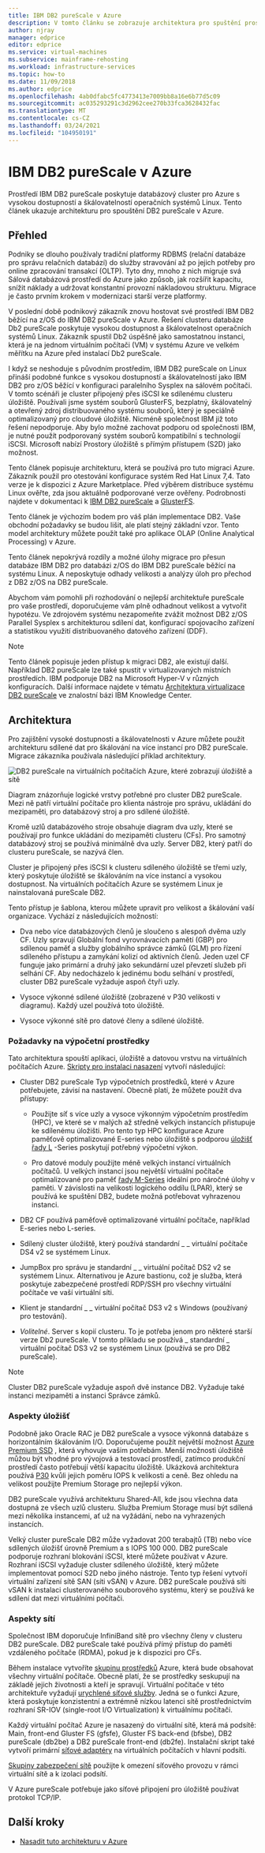 ```yaml
---
title: IBM DB2 pureScale v Azure
description: V tomto článku se zobrazuje architektura pro spuštění prostředí IBM DB2 pureScale v Azure.
author: njray
manager: edprice
editor: edprice
ms.service: virtual-machines
ms.subservice: mainframe-rehosting
ms.workload: infrastructure-services
ms.topic: how-to
ms.date: 11/09/2018
ms.author: edprice
ms.openlocfilehash: 4ab0dfabc5fc4773413e7009bb8a16e6b77d5c09
ms.sourcegitcommit: ac035293291c3d2962cee270b33fca3628432fac
ms.translationtype: MT
ms.contentlocale: cs-CZ
ms.lasthandoff: 03/24/2021
ms.locfileid: "104950191"
---
```

# <a name="ibm-db2-purescale-on-azure"></a>IBM DB2 pureScale v Azure

Prostředí IBM DB2 pureScale poskytuje databázový cluster pro Azure s vysokou dostupností a škálovatelností operačních systémů Linux. Tento článek ukazuje architekturu pro spouštění DB2 pureScale v Azure.

## <a name="overview"></a>Přehled

Podniky se dlouho používaly tradiční platformy RDBMS (relační databáze pro správu relačních databází) do služby stravování až po jejich potřeby pro online zpracování transakcí (OLTP). Tyto dny, mnoho z nich migruje svá Sálová databázová prostředí do Azure jako způsob, jak rozšířit kapacitu, snížit náklady a udržovat konstantní provozní nákladovou strukturu. Migrace je často prvním krokem v modernizaci starší verze platformy. 

V poslední době podnikový zákazník znovu hostovat své prostředí IBM DB2 běžící na z/OS do IBM DB2 pureScale v Azure. Řešení clusteru databáze Db2 pureScale poskytuje vysokou dostupnost a škálovatelnost operačních systémů Linux. Zákazník spustil Db2 úspěšně jako samostatnou instanci, která je na jednom virtuálním počítači (VM) v systému Azure ve velkém měřítku na Azure před instalací Db2 pureScale. 

I když se neshoduje s původním prostředím, IBM DB2 pureScale on Linux přináší podobné funkce s vysokou dostupností a škálovatelností jako IBM DB2 pro z/OS běžící v konfiguraci paralelního Sysplex na sálovém počítači. V tomto scénáři je cluster připojený přes iSCSI ke sdílenému clusteru úložiště. Používali jsme systém souborů GlusterFS, bezplatný, škálovatelný a otevřený zdroj distribuovaného systému souborů, který je speciálně optimalizovaný pro cloudové úložiště. Nicméně společnost IBM již toto řešení nepodporuje. Aby bylo možné zachovat podporu od společnosti IBM, je nutné použít podporovaný systém souborů kompatibilní s technologií iSCSI. Microsoft nabízí Prostory úložiště s přímým přístupem (S2D) jako možnost.

Tento článek popisuje architekturu, která se používá pro tuto migraci Azure. Zákazník použil pro otestování konfigurace systém Red Hat Linux 7,4. Tato verze je k dispozici z Azure Marketplace. Před výběrem distribuce systému Linux ověřte, zda jsou aktuálně podporované verze ověřeny. Podrobnosti najdete v dokumentaci k [IBM DB2 pureScale](https://www.ibm.com/support/knowledgecenter/SSEPGG) a [GlusterFS](https://docs.gluster.org/en/latest/).

Tento článek je výchozím bodem pro váš plán implementace DB2. Vaše obchodní požadavky se budou lišit, ale platí stejný základní vzor. Tento model architektury můžete použít také pro aplikace OLAP (Online Analytical Processing) v Azure.

Tento článek nepokrývá rozdíly a možné úlohy migrace pro přesun databáze IBM DB2 pro databázi z/OS do IBM DB2 pureScale běžící na systému Linux. A neposkytuje odhady velikosti a analýzy úloh pro přechod z DB2 z/OS na DB2 pureScale. 

Abychom vám pomohli při rozhodování o nejlepší architektuře pureScale pro vaše prostředí, doporučujeme vám plně odhadnout velikost a vytvořit hypotézu. Ve zdrojovém systému nezapomeňte zvážit možnost DB2 z/OS Parallel Sysplex s architekturou sdílení dat, konfigurací spojovacího zařízení a statistikou využití distribuovaného datového zařízení (DDF).

> [!NOTE]
> Tento článek popisuje jeden přístup k migraci DB2, ale existují další. Například DB2 pureScale lze také spustit v virtualizovaných místních prostředích. IBM podporuje DB2 na Microsoft Hyper-V v různých konfiguracích. Další informace najdete v tématu [Architektura virtualizace DB2 pureScale](https://www.ibm.com/support/knowledgecenter/en/SSEPGG_11.1.0/com.ibm.db2.luw.qb.server.doc/doc/r0061462.html) ve znalostní bázi IBM Knowledge Center.

## <a name="architecture"></a>Architektura

Pro zajištění vysoké dostupnosti a škálovatelnosti v Azure můžete použít architekturu sdílené dat pro škálování na více instancí pro DB2 pureScale. Migrace zákazníka používala následující příklad architektury.

![DB2 pureScale na virtuálních počítačích Azure, které zobrazují úložiště a sítě](media/pureScaleArchitecture.png "DB2 pureScale na virtuálních počítačích Azure, které zobrazují úložiště a sítě")


Diagram znázorňuje logické vrstvy potřebné pro cluster DB2 pureScale. Mezi ně patří virtuální počítače pro klienta nástroje pro správu, ukládání do mezipaměti, pro databázový stroj a pro sdílené úložiště. 

Kromě uzlů databázového stroje obsahuje diagram dva uzly, které se používají pro funkce ukládání do mezipaměti clusteru (CFs). Pro samotný databázový stroj se používá minimálně dva uzly. Server DB2, který patří do clusteru pureScale, se nazývá člen. 

Cluster je připojený přes iSCSI k clusteru sdíleného úložiště se třemi uzly, který poskytuje úložiště se škálováním na více instancí a vysokou dostupnost. Na virtuálních počítačích Azure se systémem Linux je nainstalovaná pureScale DB2.

Tento přístup je šablona, kterou můžete upravit pro velikost a škálování vaší organizace. Vychází z následujících možností:

-   Dva nebo více databázových členů je sloučeno s alespoň dvěma uzly CF. Uzly spravují Globální fond vyrovnávacích pamětí (GBP) pro sdílenou paměť a služby globálního správce zámků (GLM) pro řízení sdíleného přístupu a zamykání kolizí od aktivních členů. Jeden uzel CF funguje jako primární a druhý jako sekundární uzel převzetí služeb při selhání CF. Aby nedocházelo k jedinému bodu selhání v prostředí, cluster DB2 pureScale vyžaduje aspoň čtyři uzly.

-   Vysoce výkonné sdílené úložiště (zobrazené v P30 velikosti v diagramu). Každý uzel používá toto úložiště.

-   Vysoce výkonné sítě pro datové členy a sdílené úložiště.

### <a name="compute-considerations"></a>Požadavky na výpočetní prostředky

Tato architektura spouští aplikaci, úložiště a datovou vrstvu na virtuálních počítačích Azure. [Skripty pro instalaci nasazení](https://aka.ms/db2onazure) vytvoří následující:

-   Cluster DB2 pureScale Typ výpočetních prostředků, které v Azure potřebujete, závisí na nastavení. Obecně platí, že můžete použít dva přístupy:

    -   Použijte síť s více uzly a vysoce výkonným výpočetním prostředím (HPC), ve které se v malých až středně velkých instancích přistupuje ke sdílenému úložišti. Pro tento typ HPC konfigurace Azure paměťově optimalizované E-series nebo úložiště s podporou [úložišť řady L](../../../sizes.md) -Series poskytují potřebný výpočetní výkon.

    -   Pro datové moduly použijte méně velkých instancí virtuálních počítačů. U velkých instancí jsou největší virtuální počítače optimalizované pro paměť [řady M-Series](https://azure.microsoft.com/pricing/details/virtual-machines/series/) ideální pro náročné úlohy v paměti. V závislosti na velikosti logického oddílu (LPAR), který se používá ke spuštění DB2, budete možná potřebovat vyhrazenou instanci.

-   DB2 CF používá paměťově optimalizované virtuální počítače, například E-series nebo L-series.

-   Sdílený cluster úložiště, který používá standardní \_ \_ virtuální počítače DS4 v2 se systémem Linux.

-   JumpBox pro správu je standardní \_ \_ virtuální počítač DS2 v2 se systémem Linux.  Alternativou je Azure bastionu, což je služba, která poskytuje zabezpečené prostředí RDP/SSH pro všechny virtuální počítače ve vaší virtuální síti.

-   Klient je standardní \_ \_ virtuální počítač DS3 v2 s Windows (používaný pro testování).

-   *Volitelné*. Server s kopií clusteru. To je potřeba jenom pro některé starší verze Db2 pureScale. V tomto příkladu se používá \_ standardní \_ virtuální počítač DS3 v2 se systémem Linux (používá se pro DB2 pureScale).

> [!NOTE]
> Cluster DB2 pureScale vyžaduje aspoň dvě instance DB2. Vyžaduje také instanci mezipaměti a instanci Správce zámků.

### <a name="storage-considerations"></a>Aspekty úložišť

Podobně jako Oracle RAC je DB2 pureScale a vysoce výkonná databáze s horizontálním škálováním I/O. Doporučujeme použít největší možnost [Azure Premium SSD](../../../disks-types.md) , která vyhovuje vašim potřebám. Menší možnosti úložiště můžou být vhodné pro vývojová a testovací prostředí, zatímco produkční prostředí často potřebují větší kapacitu úložiště. Ukázková architektura používá [P30](https://azure.microsoft.com/pricing/details/managed-disks/) kvůli jejich poměru IOPS k velikosti a ceně. Bez ohledu na velikost použijte Premium Storage pro nejlepší výkon.

DB2 pureScale využívá architekturu Shared-All, kde jsou všechna data dostupná ze všech uzlů clusteru. Služba Premium Storage musí být sdílená mezi několika instancemi, ať už na vyžádání, nebo na vyhrazených instancích.

Velký cluster pureScale DB2 může vyžadovat 200 terabajtů (TB) nebo více sdílených úložišť úrovně Premium a s IOPS 100 000. DB2 pureScale podporuje rozhraní blokování iSCSI, které můžete používat v Azure. Rozhraní iSCSI vyžaduje cluster sdíleného úložiště, který můžete implementovat pomocí S2D nebo jiného nástroje. Tento typ řešení vytvoří virtuální zařízení sítě SAN (síti vSAN) v Azure. DB2 pureScale používá síti vSAN k instalaci clusterovaného souborového systému, který se používá ke sdílení dat mezi virtuálními počítači.

### <a name="networking-considerations"></a>Aspekty sítí

Společnost IBM doporučuje InfiniBand sítě pro všechny členy v clusteru DB2 pureScale. DB2 pureScale také používá přímý přístup do paměti vzdáleného počítače (RDMA), pokud je k dispozici pro CFs.

Během instalace vytvoříte [skupinu prostředků](../../../../azure-resource-manager/management/overview.md) Azure, která bude obsahovat všechny virtuální počítače. Obecně platí, že se prostředky seskupují na základě jejich životnosti a kteří je spravují. Virtuální počítače v této architektuře vyžadují [urychlené síťové služby](https://azure.microsoft.com/blog/maximize-your-vm-s-performance-with-accelerated-networking-now-generally-available-for-both-windows-and-linux/). Jedná se o funkci Azure, která poskytuje konzistentní a extrémně nízkou latenci sítě prostřednictvím rozhraní SR-IOV (single-root I/O Virtualization) k virtuálnímu počítači.

Každý virtuální počítač Azure je nasazený do virtuální sítě, která má podsítě: Main, front-end Gluster FS (gfsfe), Gluster FS back-end (bfsbe), DB2 pureScale (db2be) a DB2 pureScale front-end (db2fe). Instalační skript také vytvoří primární [síťové adaptéry](../../../windows/multiple-nics.md) na virtuálních počítačích v hlavní podsíti.

[Skupiny zabezpečení sítě](../../../../virtual-network/virtual-network-vnet-plan-design-arm.md) použijte k omezení síťového provozu v rámci virtuální sítě a k izolaci podsítí.

V Azure pureScale potřebuje jako síťové připojení pro úložiště používat protokol TCP/IP.

## <a name="next-steps"></a>Další kroky

-   [Nasadit tuto architekturu v Azure](deploy-ibm-db2-purescale-azure.md)